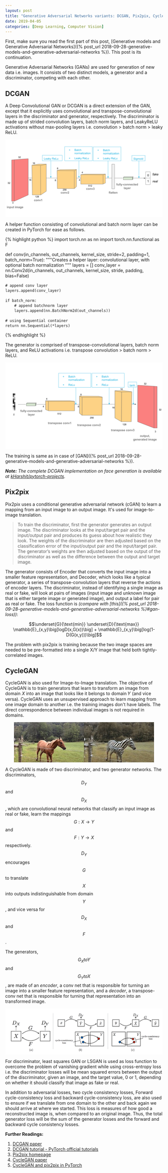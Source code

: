 ```yaml
---
layout: post
title: "Generative Adversarial Networks variants: DCGAN, Pix2pix, CycleGAN"
date: 2019-04-05
categories: [Deep Learning, Computer Vision]
---
```


First, make sure you read the first part of this post, [Generative models and Generative Adversarial Networks]({% post_url 2018-09-28-generative-models-and-generative-adversarial-networks %}). This post is its continuation.

Generative Adversarial Networks (GANs) are used for generation of new data i.e. images. It consists of two distinct models, a generator and a discriminator, competing with each other.

## DCGAN

A Deep Convolutional GAN or DCGAN is a direct extension of the GAN, except that it explicitly uses convolutional and transpose-convolutional layers in the discriminator and generator, respectively. The discriminator is made up of strided convolution layers, batch norm layers, and LeakyReLU activations without max-pooling layers i.e. convolution > batch norm > leaky ReLU.

<img src="/img/dcgan_discriminator.png" style="display: block; margin: auto; width: auto; max-width: 100%;">

A helper function consisting of convolutional and batch norm layer can be created in PyTorch for ease as follows.

{% highlight python %}
import torch.nn as nn
import torch.nn.functional as F

def conv(in_channels, out_channels, kernel_size, stride=2, padding=1, batch_norm=True):
    """Creates a helper layer: convolutional layer, with optional batch normalization
    """
    layers = []
    conv_layer = nn.Conv2d(in_channels, out_channels, 
                           kernel_size, stride, padding, bias=False)
    
    # append conv layer
    layers.append(conv_layer)

    if batch_norm:
        # append batchnorm layer
        layers.append(nn.BatchNorm2d(out_channels))
     
    # using Sequential container
    return nn.Sequential(*layers)
{% endhighlight %}

The generator is comprised of transpose-convolutional layers, batch norm layers, and ReLU activations i.e. transpose convolution > batch norm > ReLU.

<img src="/img/dcgan_generator.png" style="display: block; margin: auto; width: auto; max-width: 100%;">

The training is same as in case of [GAN]({% post_url 2018-09-28-generative-models-and-generative-adversarial-networks %}).

***Note:*** *The complete DCGAN implementation on face generation is available at [kHarshit/pytorch-projects](https://github.com/kHarshit/pytorch-projects#project-4-generate-faces).*

## Pix2pix

Pix2pix uses a conditional generative adversarial network (cGAN) to learn a mapping from an input image to an output image. It's used for image-to-image translation.

> To train the discriminator, first the generator generates an output image. The discriminator looks at the input/target pair and the input/output pair and produces its guess about how realistic they look. The weights of the discriminator are then adjusted based on the classification error of the input/output pair and the input/target pair. The generator’s weights are then adjusted based on the output of the discriminator as well as the difference between the output and target image.

The generator consists of Encoder that converts the input image into a smaller feature representation, and Decoder, which looks like a typical generator, a series of transpose-convolution layers that reverse the actions of encoder layers. The discriminator, instead of identifying a single image as real or fake, will look at pairs of images (input image and unknown image that is either targete image or generated image), and output a label for pair as real or fake. The loss function is *(compare with [this]({% post_url 2018-09-28-generative-models-and-generative-adversarial-networks %}#gan-loss))*:

$$\underset{G}{\text{min}} \underset{D}{\text{max}} \mathbb{E}_{x,y}\big[logD(x,G(x))\big] + \mathbb{E}_{x,y}\big[log(1-D(G(x,y)))\big]$$

The problem with pix2pix is training because the two image spaces are needed to be pre-formatted into a single X/Y image that held both tightly-correlated images.

## CycleGAN

CycleGAN is also used for Image-to-Image translation. The objective of CycleGAN is to train generators that learn to transform an image from domain 𝑋 into an image that looks like it belongs to domain 𝑌 (and vice versa). CycleGAN uses an unsupervised approach to learn mapping from one image domain to another i.e. the training images don't have labels. The direct correspondence between individual images is not required in domains.

<img src="/img/cycleGAN_horse2zebra.jpg" style="display: block; margin: auto; width: auto; max-width: 100%;">

A CycleGAN is made of two discriminator, and two generator networks. The discriminators, $$D_Y$$ and $$D_X$$, which are convolutional neural networks that classify an input image as real or fake, learn the mappings $$G: X \rightarrow Y$$ and $$F: Y \rightarrow X$$ respectively. $$D_Y$$ encourages $$G$$ to translate $$X$$ into outputs indistinguishable from domain $$Y$$, and vice versa for $$D_X$$ and $$F$$. 

The generators, $$G_XtoY$$ and $$G_YtoX$$, are made of an *encoder*, a conv net that is responsible for turning an image into a smaller feature representation, and a *decoder*, a transpose-conv net that is responsible for turning that representation into an transformed image.

<img src="/img/cycleGAN_loss.png" style="display: block; margin: auto; width: auto; max-width: 100%;">

For discriminator, least squares GAN or LSGAN is used as loss function to overcome the problem of vanishing gradient while using cross-entropy loss i.e. the discriminator losses will be mean squared errors between the output of the discriminator, given an image, and the target value, 0 or 1, depending on whether it should classify that image as fake or real.

In addition to adversarial losses, two cycle consistency losses, Forward cycle-consistency loss and backward cycle-consistency loss, are also used to ensure if we translate from one domain to the other and back again we should arrive at where we started. This loss is measures of how good a reconstructed image is, when compared to an original image. Thus, the total generator loss will be the sum of the generator losses and the forward and backward cycle consistency losses.


**Further Readings:**  
1. [DCGAN paper](https://arxiv.org/pdf/1511.06434.pdf)
2. [DCGAN tutorial - PyTorch official tutorials](https://pytorch.org/tutorials/beginner/dcgan_faces_tutorial.html)  
3. [Pix2pix homepage](https://phillipi.github.io/pix2pix/)  
4. [CycleGAN paper](https://arxiv.org/abs/1703.10593)  
4. [CycleGAN and pix2pix in PyTorch](https://github.com/junyanz/pytorch-CycleGAN-and-pix2pix)